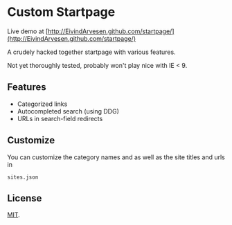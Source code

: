 # Custom Startpage
Live demo at [http://EivindArvesen.github.com/startpage/](http://EivindArvesen.github.com/startpage/)

A crudely hacked together startpage with various features.

Not yet thoroughly tested, probably won't play nice with IE < 9.

## Features
- Categorized links
- Autocompleted search (using DDG)
- URLs in search-field redirects

## Customize
You can customize the category names and as well as the site titles and urls in
```
sites.json
```

## License
[MIT](LICENSE.txt).
